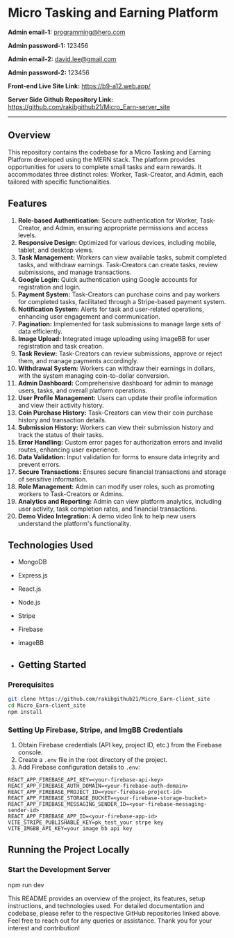 # Micro Tasking and Earning Platform

**Admin email-1:** programming@hero.com

**Admin password-1:** 123456

**Admin email-2:** david.lee@gmail.com

**Admin password-2:** 123456

**Front-end Live Site Link:** https://b9-a12.web.app/



**Server Side Github Repository Link:** https://github.com/rakibgithub21/Micro_Earn-server_site

---

## Overview
This repository contains the codebase for a Micro Tasking and Earning Platform developed using the MERN stack. The platform provides opportunities for users to complete small tasks and earn rewards. It accommodates three distinct roles: Worker, Task-Creator, and Admin, each tailored with specific functionalities.

## Features
1. **Role-based Authentication:** Secure authentication for Worker, Task-Creator, and Admin, ensuring appropriate permissions and access levels.
2. **Responsive Design:** Optimized for various devices, including mobile, tablet, and desktop views.
3. **Task Management:** Workers can view available tasks, submit completed tasks, and withdraw earnings. Task-Creators can create tasks, review submissions, and manage transactions.
4. **Google Login:** Quick authentication using Google accounts for registration and login.
5. **Payment System:** Task-Creators can purchase coins and pay workers for completed tasks, facilitated through a Stripe-based payment system.
6. **Notification System:** Alerts for task and user-related operations, enhancing user engagement and communication.
7. **Pagination:** Implemented for task submissions to manage large sets of data efficiently.
8. **Image Upload:** Integrated image uploading using imageBB for user registration and task creation.
9. **Task Review:** Task-Creators can review submissions, approve or reject them, and manage payments accordingly.
10. **Withdrawal System:** Workers can withdraw their earnings in dollars, with the system managing coin-to-dollar conversion.
11. **Admin Dashboard:** Comprehensive dashboard for admin to manage users, tasks, and overall platform operations.
12. **User Profile Management:** Users can update their profile information and view their activity history.
13. **Coin Purchase History:** Task-Creators can view their coin purchase history and transaction details.
14. **Submission History:** Workers can view their submission history and track the status of their tasks.
15. **Error Handling:** Custom error pages for authorization errors and invalid routes, enhancing user experience.
16. **Data Validation:** Input validation for forms to ensure data integrity and prevent errors.
17. **Secure Transactions:** Ensures secure financial transactions and storage of sensitive information.
18. **Role Management:** Admin can modify user roles, such as promoting workers to Task-Creators or Admins.
19. **Analytics and Reporting:** Admin can view platform analytics, including user activity, task completion rates, and financial transactions.
20. **Demo Video Integration:** A demo video link to help new users understand the platform's functionality.

## Technologies Used
- MongoDB
- Express.js
- React.js
- Node.js
- Stripe
- Firebase
- imageBB

- ## Getting Started

### Prerequisites

```bash
git clone https://github.com/rakibgithub21/Micro_Earn-client_site
cd Micro_Earn-client_site
npm install
```


### Setting Up Firebase, Stripe, and ImgBB Credentials

1. Obtain Firebase credentials (API key, project ID, etc.) from the Firebase console.
2. Create a `.env` file in the root directory of the project.
3. Add Firebase configuration details to `.env`:
```
REACT_APP_FIREBASE_API_KEY=<your-firebase-api-key>
REACT_APP_FIREBASE_AUTH_DOMAIN=<your-firebase-auth-domain>
REACT_APP_FIREBASE_PROJECT_ID=<your-firebase-project-id>
REACT_APP_FIREBASE_STORAGE_BUCKET=<your-firebase-storage-bucket>
REACT_APP_FIREBASE_MESSAGING_SENDER_ID=<your-firebase-messaging-sender-id>
REACT_APP_FIREBASE_APP_ID=<your-firebase-app-id>
VITE_STRIPE_PUBLISHABLE_KEY=pk_test_your strpe key
VITE_IMGBB_API_KEY=your image bb api key

```
## Running the Project Locally

### Start the Development Server

npm run dev

This README provides an overview of the project, its features, setup instructions, and technologies used. For detailed documentation and codebase, please refer to the respective GitHub repositories linked above. Feel free to reach out for any queries or assistance. Thank you for your interest and contribution!
